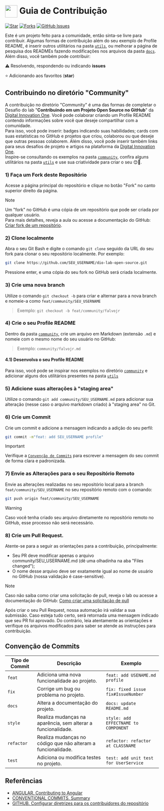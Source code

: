 <h1>
    <a href="https://www.dio.me/"> 
     <img align="center" width="40px" src="https://hermes.digitalinnovation.one/assets/diome/logo-minimized.png"></a>
    <span> Guia de Contribuição</span>
</h1>

[![Star](https://img.shields.io/github/stars/digitalinnovationone/dio-lab-open-source?style=social)](https://github.com/digitalinnovationone/dio-lab-open-source/stargazers)
[![Forks](https://img.shields.io/github/forks/digitalinnovationone/dio-lab-open-source?style=social)](https://github.com/digitalinnovationone/dio-lab-open-source/forks)
[![GitHub Issues](https://img.shields.io/github/issues/digitalinnovationone/dio-lab-open-source?style=social)](https://github.com/digitalinnovationone/dio-lab-open-source/issues/)

 Este é um projeto feito para a comunidade, então sinta-se livre para contribuir. Algumas formas de contribuição além do seu exemplo de Profile README, é inserir outros utilitários na pasta [`utils`](https://github.com/digitalinnovationone/dio-lab-open-source/tree/main/utils), ou melhorar a página de pesquisa dos READMEs fazendo modificações nos arquivos da pasta [`docs`](https://github.com/digitalinnovationone/dio-lab-open-source/tree/main/docs). <br>
 Além disso, você também pode contribuir:
 
⚠️ Resolvendo, respondendo ou indicando **issues**

⭐ Adicionando aos favoritos (**star**) 

##  Contribuindo no diretório "Community" 
 A contribuição no diretório "Community" é uma das formas de completar o Desafio do lab "**Contribuindo em um Projeto Open Source no GitHub**" da [Digital Innovation One](https://www.dio.me/). Você pode colaborar criando um Profile README contendo informações sobre você que deseje compartilhar com a comunidade. <br>
 Para isso, você pode inserir: badges indicando suas habilidades; cards com suas estatísticas no GitHub e projetos que criou, colaborou ou que deseje que outras pessoas colaborem. Além disso, você pode inserir também links para seus desafios de projeto e artigos na plataforma da [Digital Innovation One](https://www.dio.me/). <br>
 Inspire-se consultando os exemplos na pasta [`community`](https://github.com/digitalinnovationone/dio-lab-open-source/tree/main/community), confira alguns utilitários na pasta [`utils`](https://github.com/digitalinnovationone/dio-lab-open-source/tree/main/utils) e use sua criatividade para criar o seu 😊💙.

### 1) Faça um **Fork** deste Repositório
Acesse a página principal do repositório e clique no botão "Fork" no canto superior direito da página.
> [!NOTE]  
> Um "fork" no GitHub é uma cópia de um repositório que pode ser criada por qualquer usuário. <br>
> Para mais detalhes, reveja a aula ou acesse a documentação do GitHub: [Criar fork de um repositório](https://docs.github.com/pt/pull-requests/collaborating-with-pull-requests/working-with-forks/fork-a-repo).

### 2) Clone localmente
Abra o seu Git Bash e digite o comando `git clone` seguido da URL do seu fork para clonar o seu repositório localmente. Por exemplo:
```bash
git clone https://github.com/SEU_USERNAME/dio-lab-open-source.git
```
Pressione enter, e uma cópia do seu fork no GitHub será criada localmente.

### 3) Crie uma nova **branch** 
Utilize o comando `git checkout -b` para criar e alternar para a nova branch e nomeie-a como `feat/community/SEU_USERNAME`
> Exemplo: `git checkout -b feat/community/falvojr`

### 4) Crie o seu Profile README
 Dentro da pasta [`community`](https://github.com/digitalinnovationone/dio-lab-open-source/tree/main/community), crie um arquivo em Markdown (extensão `.md`) e nomeie com o mesmo nome do seu usuário no GitHub:

> Exemplo: `community/falvojr.md`

#### 4.1) Desenvolva o seu Profile README
Para isso, você pode se inspirar nos exemplos no diretório [`community`](https://github.com/digitalinnovationone/dio-lab-open-source/tree/main/community) e adicionar alguns dos utilitários presentes na pasta [`utils`](https://github.com/digitalinnovationone/dio-lab-open-source/tree/main/utils)

### 5) Adicione suas alterações à "staging area" 
Utilize o comando `git add community/SEU_USERNAME.md` para adicionar sua alteração (nesse caso o arquivo markdown criado)  à "staging area" no Git.

### 6) Crie um Commit
Crie um commit e adicione a mensagem indicando a adição do seu perfil:
```bash
git commit -m"feat: add SEU_USERNAME profile"
```
>[!IMPORTANT]
> Verifique a [`Convenção de Commits`](https://github.com/digitalinnovationone/dio-lab-open-source/blob/main/CONTRIBUTING.md#conven%C3%A7%C3%A3o-de-commits) para escrever a mensagem do seu commit de forma clara e padronizada.

### 7) Envie as Alterações para o seu Repositório Remoto
Envie as alterações realizadas no seu repositório local para a branch `feat/community/SEU_USERNAME` no seu repositório remoto com o comando:
```bash
git push origin feat/community/SEU_USERNAME
```
>[!WARNING]
> Caso você tenha criado seu arquivo diretamente no repositório remoto no GitHub, esse processo não será necessário.

### 8) Crie um **Pull Request**.

Atente-se para a seguir as orientações para a contribuição, principalmente:
- Seu PR deve modificar apenas o arquivo community/SEU_USERNAME.md (dê uma olhadinha na aba "Files changed");
- O nome desse arquivo deve ser exatamente igual ao nome de usuário no GitHub (nossa validação é case-sensitive).

>[!NOTE]
> Caso não saiba como criar uma solicitação de pull, reveja o lab ou acesse a documentação do GitHub: [Como criar uma solicitação de pull
](https://docs.github.com/pt/pull-requests/collaborating-with-pull-requests/proposing-changes-to-your-work-with-pull-requests/creating-a-pull-request)

Após criar o seu Pull Request, nossa automação irá validar a sua submissão. Caso esteja tudo certo, será retornada uma mensagem indicado que seu PR foi aprovado. Do contrário, leia atentamente as orientações e verifique os arquivos modificados para saber se atende as instruções para contribuição.
    
    
## Convenção de Commits 

| Tipo de Commit |Descrição                                                            | Exemplo
| ---------------|----------------------------------------------------------------------|-----------
| `feat`         | Adiciona uma nova funcionalidade ao projeto.                         | `feat: add USENAME.md profile`
| `fix`          | Corrige um bug ou problema no projeto.                               | `fix: fixed issue fix#IssueNumber`
| `docs`         | Altera a documentação do projeto.| `docs: update README.md`
| `style`        | Realiza mudanças na aparência, sem alterar a funcionalidade.         | `style: add EFFECTNAME to COMPONENT`
| `refactor`     | Realiza mudanças no código que não alteram a funcionalidade.         | `refactor: refactor at CLASSNAME`
| `test`         | Adiciona ou modifica testes no projeto.                              | `test: add unit test for UserService`


## Referências
- [ANGULAR. Contributing to Angular](https://github.com/angular/angular/blob/22b96b9/CONTRIBUTING.md)
- [CONVENTIONAL COMMITS. Summary](https://www.conventionalcommits.org/en/v1.0.0/)
- [GITHUB. Configurar diretrizes para os contribuidores do repositório](https://docs.github.com/pt/communities/setting-up-your-project-for-healthy-contributions/setting-guidelines-for-repository-contributors)
